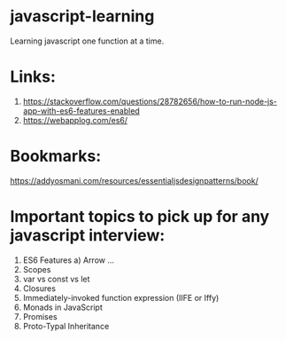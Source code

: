 # javascript-learning
Learning javascript one function at a time.


# Links:
1. https://stackoverflow.com/questions/28782656/how-to-run-node-js-app-with-es6-features-enabled
2. https://webapplog.com/es6/

# Bookmarks:
  https://addyosmani.com/resources/essentialjsdesignpatterns/book/


# Important topics to pick up for any javascript interview:

  1. ES6 Features
    a) Arrow
    ...
  2. Scopes
  3. var vs const vs let
  4. Closures
  5. Immediately-invoked function expression (IIFE or Iffy)
  6. Monads in JavaScript
  7. Promises
  8. Proto-Typal Inheritance
 
